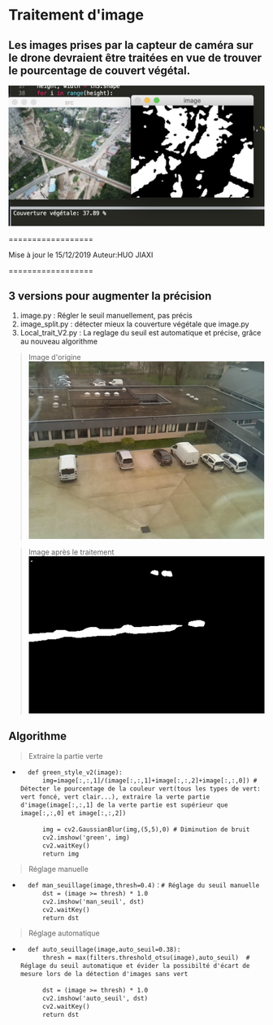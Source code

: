 # Traitement d'image
## Les images prises par la capteur de caméra sur le drone devraient être traitées en vue de trouver le pourcentage de couvert végétal.

![image](https://github.com/HUOJIAXI/PROJETDRONE1920/blob/master/TraitementDImage/resultat_couvert_vegetale.png)

==================

Mise à jour le 15/12/2019
Auteur:HUO JIAXI

==================

## 3 versions pour augmenter la précision
1. image.py : Régler le seuil manuellement, pas précis
2. image_split.py : détecter mieux la couverture végétale que image.py
3. Local_trait_V2.py : La reglage du seuil est automatique et précise, grâce au nouveau algorithme

> Image d'origine
![image](https://github.com/HUOJIAXI/PROJETDRONE1920/raw/master/TraitementDImage/Imagedorigine.jpg)

> Image après le traitement
![image](https://github.com/HUOJIAXI/PROJETDRONE1920/raw/master/TraitementDImage/imagetraitant.png)

## Algorithme

> Extraire la partie verte

*  
        def green_style_v2(image):
            img=image[:,:,1]/(image[:,:,1]+image[:,:,2]+image[:,:,0]) # Détecter le pourcentage de la couleur vert(tous les types de vert: vert foncé, vert clair...), extraire la verte partie d'image(image[:,:,1] de la verte partie est supérieur que image[:,:,0] et image[:,:,2])

            img = cv2.GaussianBlur(img,(5,5),0) # Diminution de bruit 
            cv2.imshow('green', img)
            cv2.waitKey()
            return img
            
> Réglage manuelle

*       
        def man_seuillage(image,thresh=0.4)：# Réglage du seuil manuelle
            dst = (image >= thresh) * 1.0
            cv2.imshow('man_seuil', dst)
            cv2.waitKey()
            return dst
   


> Réglage automatique


*
        def auto_seuillage(image,auto_seuil=0.38):  
            thresh = max(filters.threshold_otsu(image),auto_seuil)  # Réglage du seuil automatique et évider la possibilté d'écart de mesure lors de la détection d'images sans vert

            dst = (image >= thresh) * 1.0
            cv2.imshow('auto_seuil', dst)
            cv2.waitKey()
            return dst
